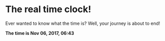 # The real time clock!

Ever wanted to know what the time is? Well, your journey is about to end!

**The time is Nov 06, 2017, 06:43**